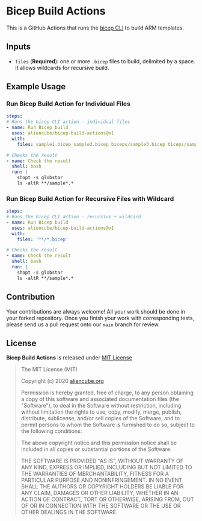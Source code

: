 # Bicep Build Actions #

This is a GitHub Actions that runs the [bicep CLI](https://github.com/Azure/bicep) to build ARM templates.


## Inputs ##

* `files` (**Required**): one or more `.bicep` files to build, delimited by a space. It allows wildcards for recursive build.


## Example Usage ##

### Run Bicep Build Action for Individual Files ###

```yaml
steps:
# Runs the bicep CLI action - individual files
- name: Run Bicep build
  uses: aliencube/bicep-build-actions@v1
  with:
    files: sample1.bicep sample2.bicep biceps/sample3.bicep biceps/sample4.bicep

# Checks the result
- name: Check the result
  shell: bash
  run: |
    shopt -s globstar
    ls -altR **/sample*.*
```


### Run Bicep Build Action for Recursive Files with Wildcard ###

```yaml
steps:
# Runs the bicep CLI action - recursive + wildcard
- name: Run Bicep build
  uses: aliencube/bicep-build-actions@v1
  with:
    files: '**/*.bicep'

# Checks the result
- name: Check the result
  shell: bash
  run: |
    shopt -s globstar
    ls -altR **/sample*.*
```


## Contribution ##

Your contributions are always welcome! All your work should be done in your forked repository. Once you finish your work with corresponding tests, please send us a pull request onto our `main` branch for review.


## License ##

**Bicep Build Actions** is released under [MIT License](http://opensource.org/licenses/MIT)

> The MIT License (MIT)
>
> Copyright (c) 2020 [aliencube.org](https://aliencube.org)
> 
> Permission is hereby granted, free of charge, to any person obtaining a copy of this software and associated documentation files (the "Software"), to deal in the Software without restriction, including without limitation the rights to use, copy, modify, merge, publish, distribute, sublicense, and/or sell copies of the Software, and to permit persons to whom the Software is furnished to do so, subject to the following conditions:
> 
> The above copyright notice and this permission notice shall be included in all copies or substantial portions of the Software.
> 
> THE SOFTWARE IS PROVIDED "AS IS", WITHOUT WARRANTY OF ANY KIND, EXPRESS OR IMPLIED, INCLUDING BUT NOT LIMITED TO THE WARRANTIES OF MERCHANTABILITY, FITNESS FOR A PARTICULAR PURPOSE AND NONINFRINGEMENT. IN NO EVENT SHALL THE AUTHORS OR COPYRIGHT HOLDERS BE LIABLE FOR ANY CLAIM, DAMAGES OR OTHER LIABILITY, WHETHER IN AN ACTION OF CONTRACT, TORT OR OTHERWISE, ARISING FROM, OUT OF OR IN CONNECTION WITH THE SOFTWARE OR THE USE OR OTHER DEALINGS IN THE SOFTWARE.
